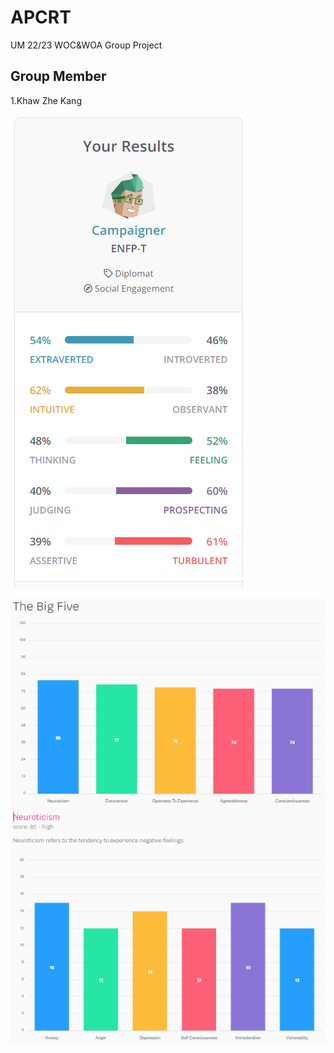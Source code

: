 # APCRT
UM 22/23 WOC&amp;WOA Group Project
## Group Member 
1.Khaw Zhe Kang

![KhawZheKang16p](https://raw.githubusercontent.com/khawzk/APCRT/main/16Personalities.PNG)

![KhawZheKang5p](https://github.com/khawzk/APCRT/blob/main/5Personalities.PNG)
